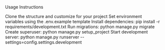 Usage Instructions

Clone the structure and customize for your project
Set environment variables using the .env.example template
Install dependencies: pip install -r requirements/development.txt
Run migrations: python manage.py migrate
Create superuser: python manage.py setup_project
Start development server: python manage.py runserver --settings=config.settings.development
